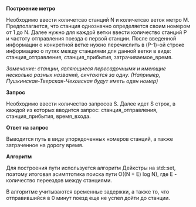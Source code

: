 **Построение метро**

Необходимо ввести количетсво станций N и количетсво веток метро M.
Предполагается, что станция однозначно определяется своим номером 
от 1 до N.
Далее нужно для каждой ветки ввести количество станций P и частоту 
отправления поезда с первой станции. После введенной информации
о конкретной ветке нужно перечислить в  (P-1)-ой строке 
информацию о путях между станциями для данной ветки в
виде: станция_отправления, станция_прибытия, затрачиваемое_время.

_Замечание: станции, являющиеся пересадочными и имеющие
несколько разных названий, сичтаются за одну. 
(Например, Пушкинская-Тверская-Чеховская будут иметь один номер)_

**Запрос**

Необходимо ввести количество запросов S.
Далее идет S строк, в каждой из которых вводится запрос: 
станция_отправления, станция_прибытия, время_входа.

**Ответ на запрос**

Выводится  путь в
виде упорядоченных номеров станций, а также затраченное на дорогу время.

**Алгоритм**

Для построения пути используется алгоритм Дейкстры на std::set,
поэтому итоговая асимптотика поиска пути O((N + E) log N),
где E - количество переездов между станциями.

В алгоритме учитываются временные задержки, а также то,
что отправившийся в 0 минут поезд еще не успел дойти до станции.
